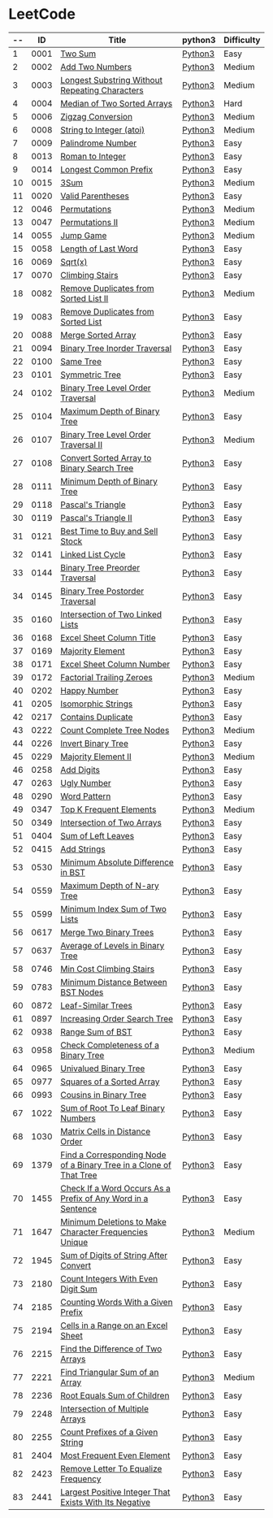 LeetCode
========

|-- | ID | Title | python3                                   | Difficulty |
| -- |-- | ----- | ------------------------------------------- | ---------- | 
|  1| 0001 | [Two Sum](https://leetcode.com/problems/two-sum/) | [Python3](./LeetCode/0001-Two-Sum/0001.py) | Easy | 
|  2| 0002 | [Add Two Numbers](https://leetcode.com/problems/add-two-numbers/) | [Python3](./LeetCode/0002-Add-Two-Numbers/0002.py) | Medium | 
|  3| 0003 | [Longest Substring Without Repeating Characters](https://leetcode.com/problems/longest-substring-without-repeating-characters/) | [Python3](./LeetCode/0003-Longest-Substring-Without-Repeating-Characters/0003.py) | Medium | 
|  4| 0004 | [Median of Two Sorted Arrays](https://leetcode.com/problems/median-of-two-sorted-arrays/) | [Python3](./LeetCode/0004-Median-of-Two-Sorted-Arrays/0004.py) | Hard | 
|  5| 0006 | [Zigzag Conversion](https://leetcode.com/problems/zigzag-conversion/) | [Python3](./LeetCode/0006-Zigzag-Conversion/0006.py) | Medium | 
|  6| 0008 | [String to Integer (atoi)](https://leetcode.com/problems/string-to-integer-atoi/) | [Python3](./LeetCode/0008-String-to-Integer-(atoi)/0008.py) | Medium | 
|  7| 0009 | [Palindrome Number](https://leetcode.com/problems/palindrome-number/) | [Python3](./LeetCode/0009-Palindrome-Number/0009.py) | Easy | 
|  8| 0013 | [Roman to Integer](https://leetcode.com/problems/roman-to-integer/) | [Python3](./LeetCode/0013-Roman-to-Integer/0013.py) | Easy | 
|  9| 0014 | [Longest Common Prefix](https://leetcode.com/problems/longest-common-prefix/) | [Python3](./LeetCode/0014-Longest-Common-Prefix/0014.py) | Easy | 
|  10| 0015 | [3Sum](https://leetcode.com/problems/3sum/) | [Python3](./LeetCode/0015-3Sum/0015.py) | Medium | 
|  11| 0020 | [Valid Parentheses](https://leetcode.com/problems/valid-parentheses/) | [Python3](./LeetCode/0020-Valid-Parentheses/0020.py) | Easy | 
|  12| 0046 | [Permutations](https://leetcode.com/problems/permutations/) | [Python3](./LeetCode/0046-Permutations/0046.py) | Medium | 
|  13| 0047 | [Permutations II](https://leetcode.com/problems/permutations-ii/) | [Python3](./LeetCode/0047-Permutations-II/0047.py) | Medium | 
|  14| 0055 | [Jump Game](https://leetcode.com/problems/jump-game/) | [Python3](./LeetCode/0055-Jump-Game/0055.py) | Medium | 
|  15| 0058 | [Length of Last Word](https://leetcode.com/problems/length-of-last-word/) | [Python3](./LeetCode/0058-Length-of-Last-Word/0058.py) | Easy | 
|  16| 0069 | [Sqrt(x)](https://leetcode.com/problems/sqrtx/) | [Python3](./LeetCode/0069-Sqrt(x)/0069.py) | Easy | 
|  17| 0070 | [Climbing Stairs](https://leetcode.com/problems/climbing-stairs/) | [Python3](./LeetCode/0070-Climbing-Stairs/0070.py) | Easy | 
|  18| 0082 | [Remove Duplicates from Sorted List II](https://leetcode.com/problems/remove-duplicates-from-sorted-list-ii/) | [Python3](./LeetCode/0082-Remove-Duplicates-from-Sorted-List-II/0082.py) | Medium | 
|  19| 0083 | [Remove Duplicates from Sorted List](https://leetcode.com/problems/remove-duplicates-from-sorted-list/) | [Python3](./LeetCode/0083-Remove-Duplicates-from-Sorted-List/0083.py) | Easy | 
|  20| 0088 | [Merge Sorted Array](https://leetcode.com/problems/merge-sorted-array/) | [Python3](./LeetCode/0088-Merge-Sorted-Array/0088.py) | Easy | 
|  21| 0094 | [Binary Tree Inorder Traversal](https://leetcode.com/problems/binary-tree-inorder-traversal/) | [Python3](./LeetCode/0094-Binary-Tree-Inorder-Traversal/0094.py) | Easy | 
|  22| 0100 | [Same Tree](https://leetcode.com/problems/same-tree/) | [Python3](./LeetCode/0100-Same-Tree/0100.py) | Easy | 
|  23| 0101 | [Symmetric Tree](https://leetcode.com/problems/symmetric-tree/) | [Python3](./LeetCode/0101-Symmetric-Tree/0101.py) | Easy | 
|  24| 0102 | [Binary Tree Level Order Traversal](https://leetcode.com/problems/binary-tree-level-order-traversal/) | [Python3](./LeetCode/0102-Binary-Tree-Level-Order-Traversal/0102.py) | Medium | 
|  25| 0104 | [Maximum Depth of Binary Tree](https://leetcode.com/problems/maximum-depth-of-binary-tree/) | [Python3](./LeetCode/0104-Maximum-Depth-of-Binary-Tree/0104.py) | Easy | 
|  26| 0107 | [Binary Tree Level Order Traversal II](https://leetcode.com/problems/binary-tree-level-order-traversal-ii/) | [Python3](./LeetCode/0107-Binary-Tree-Level-Order-Traversal-II/0107.py) | Medium | 
|  27| 0108 | [Convert Sorted Array to Binary Search Tree](https://leetcode.com/problems/convert-sorted-array-to-binary-search-tree/) | [Python3](./LeetCode/0108-Convert-Sorted-Array-to-Binary-Search-Tree/0108.py) | Easy | 
|  28| 0111 | [Minimum Depth of Binary Tree](https://leetcode.com/problems/minimum-depth-of-binary-tree/) | [Python3](./LeetCode/0111-Minimum-Depth-of-Binary-Tree/0111.py) | Easy | 
|  29| 0118 | [Pascal's Triangle](https://leetcode.com/problems/pascals-triangle/) | [Python3](./LeetCode/0118-Pascal's-Triangle/0118.py) | Easy | 
|  30| 0119 | [Pascal's Triangle II](https://leetcode.com/problems/pascals-triangle-ii/) | [Python3](./LeetCode/0119-Pascal's-Triangle-II/0119.py) | Easy | 
|  31| 0121 | [Best Time to Buy and Sell Stock](https://leetcode.com/problems/best-time-to-buy-and-sell-stock/) | [Python3](./LeetCode/0121-Best-Time-to-Buy-and-Sell-Stock/0121.py) | Easy | 
|  32| 0141 | [Linked List Cycle](https://leetcode.com/problems/linked-list-cycle/) | [Python3](./LeetCode/0141-Linked-List-Cycle/0141.py) | Easy | 
|  33| 0144 | [Binary Tree Preorder Traversal](https://leetcode.com/problems/binary-tree-preorder-traversal/) | [Python3](./LeetCode/0144-Binary-Tree-Preorder-Traversal/0144.py) | Easy | 
|  34| 0145 | [Binary Tree Postorder Traversal](https://leetcode.com/problems/binary-tree-postorder-traversal/) | [Python3](./LeetCode/0145-Binary-Tree-Postorder-Traversal/0145.py) | Easy | 
|  35| 0160 | [Intersection of Two Linked Lists](https://leetcode.com/problems/intersection-of-two-linked-lists/) | [Python3](./LeetCode/0160-Intersection-of-Two-Linked-Lists/0160.py) | Easy | 
|  36| 0168 | [Excel Sheet Column Title](https://leetcode.com/problems/excel-sheet-column-title/) | [Python3](./LeetCode/0168-Excel-Sheet-Column-Title/0168.py) | Easy | 
|  37| 0169 | [Majority Element](https://leetcode.com/problems/majority-element/) | [Python3](./LeetCode/0169-Majority-Element/0169.py) | Easy | 
|  38| 0171 | [Excel Sheet Column Number](https://leetcode.com/problems/excel-sheet-column-number/) | [Python3](./LeetCode/0171-Excel-Sheet-Column-Number/0171.py) | Easy | 
|  39| 0172 | [Factorial Trailing Zeroes](https://leetcode.com/problems/factorial-trailing-zeroes/) | [Python3](./LeetCode/0172-Factorial-Trailing-Zeroes/0172.py) | Medium | 
|  40| 0202 | [Happy Number](https://leetcode.com/problems/happy-number/) | [Python3](./LeetCode/0202-Happy-Number/0202.py) | Easy | 
|  41| 0205 | [Isomorphic Strings](https://leetcode.com/problems/isomorphic-strings/) | [Python3](./LeetCode/0205-Isomorphic-Strings/0205.py) | Easy | 
|  42| 0217 | [Contains Duplicate](https://leetcode.com/problems/contains-duplicate/) | [Python3](./LeetCode/0217-Contains-Duplicate/0217.py) | Easy | 
|  43| 0222 | [Count Complete Tree Nodes](https://leetcode.com/problems/count-complete-tree-nodes/) | [Python3](./LeetCode/0222-Count-Complete-Tree-Nodes/0222.py) | Medium | 
|  44| 0226 | [Invert Binary Tree](https://leetcode.com/problems/invert-binary-tree/) | [Python3](./LeetCode/0226-Invert-Binary-Tree/0226.py) | Easy | 
|  45| 0229 | [Majority Element II](https://leetcode.com/problems/majority-element-ii/) | [Python3](./LeetCode/0229-Majority-Element-II/0229.py) | Medium | 
|  46| 0258 | [Add Digits](https://leetcode.com/problems/add-digits/) | [Python3](./LeetCode/0258-Add-Digits/0258.py) | Easy | 
|  47| 0263 | [Ugly Number](https://leetcode.com/problems/ugly-number/) | [Python3](./LeetCode/0263-Ugly-Number/0263.py) | Easy | 
|  48| 0290 | [Word Pattern](https://leetcode.com/problems/word-pattern/) | [Python3](./LeetCode/0290-Word-Pattern/0290.py) | Easy | 
|  49| 0347 | [Top K Frequent Elements](https://leetcode.com/problems/top-k-frequent-elements/) | [Python3](./LeetCode/0347-Top-K-Frequent-Elements/0347.py) | Medium | 
|  50| 0349 | [Intersection of Two Arrays](https://leetcode.com/problems/intersection-of-two-arrays/) | [Python3](./LeetCode/0349-Intersection-of-Two-Arrays/0349.py) | Easy | 
|  51| 0404 | [Sum of Left Leaves](https://leetcode.com/problems/sum-of-left-leaves/) | [Python3](./LeetCode/0404-Sum-of-Left-Leaves/0404.py) | Easy | 
|  52| 0415 | [Add Strings](https://leetcode.com/problems/add-strings/) | [Python3](./LeetCode/0415-Add-Strings/0415.py) | Easy | 
|  53| 0530 | [Minimum Absolute Difference in BST](https://leetcode.com/problems/minimum-absolute-difference-in-bst/) | [Python3](./LeetCode/0530-Minimum-Absolute-Difference-in-BST/0530.py) | Easy | 
|  54| 0559 | [Maximum Depth of N-ary Tree](https://leetcode.com/problems/maximum-depth-of-n-ary-tree/) | [Python3](./LeetCode/0559-Maximum-Depth-of-N-ary-Tree/0559.py) | Easy | 
|  55| 0599 | [Minimum Index Sum of Two Lists](https://leetcode.com/problems/minimum-index-sum-of-two-lists/) | [Python3](./LeetCode/0599-Minimum-Index-Sum-of-Two-Lists/0599.py) | Easy | 
|  56| 0617 | [Merge Two Binary Trees](https://leetcode.com/problems/merge-two-binary-trees/) | [Python3](./LeetCode/0617-Merge-Two-Binary-Trees/0617.py) | Easy | 
|  57| 0637 | [Average of Levels in Binary Tree](https://leetcode.com/problems/average-of-levels-in-binary-tree/) | [Python3](./LeetCode/0637-Average-of-Levels-in-Binary-Tree/0637.py) | Easy | 
|  58| 0746 | [Min Cost Climbing Stairs](https://leetcode.com/problems/min-cost-climbing-stairs/) | [Python3](./LeetCode/0746-Min-Cost-Climbing-Stairs/0746.py) | Easy | 
|  59| 0783 | [Minimum Distance Between BST Nodes](https://leetcode.com/problems/minimum-distance-between-bst-nodes/) | [Python3](./LeetCode/0783-Minimum-Distance-Between-BST-Nodes/0783.py) | Easy | 
|  60| 0872 | [Leaf-Similar Trees](https://leetcode.com/problems/leaf-similar-trees/) | [Python3](./LeetCode/0872-Leaf-Similar-Trees/0872.py) | Easy | 
|  61| 0897 | [Increasing Order Search Tree](https://leetcode.com/problems/increasing-order-search-tree/) | [Python3](./LeetCode/0897-Increasing-Order-Search-Tree/0897.py) | Easy | 
|  62| 0938 | [Range Sum of BST](https://leetcode.com/problems/range-sum-of-bst/) | [Python3](./LeetCode/0938-Range-Sum-of-BST/0938.py) | Easy | 
|  63| 0958 | [Check Completeness of a Binary Tree](https://leetcode.com/problems/check-completeness-of-a-binary-tree/) | [Python3](./LeetCode/0958-Check-Completeness-of-a-Binary-Tree/0958.py) | Medium | 
|  64| 0965 | [Univalued Binary Tree](https://leetcode.com/problems/univalued-binary-tree/) | [Python3](./LeetCode/0965-Univalued-Binary-Tree/0965.py) | Easy | 
|  65| 0977 | [Squares of a Sorted Array](https://leetcode.com/problems/squares-of-a-sorted-array/) | [Python3](./LeetCode/0977-Squares-of-a-Sorted-Array/0977.py) | Easy | 
|  66| 0993 | [Cousins in Binary Tree](https://leetcode.com/problems/cousins-in-binary-tree/) | [Python3](./LeetCode/0993-Cousins-in-Binary-Tree/0993.py) | Easy | 
|  67| 1022 | [Sum of Root To Leaf Binary Numbers](https://leetcode.com/problems/sum-of-root-to-leaf-binary-numbers/) | [Python3](./LeetCode/1022-Sum-of-Root-To-Leaf-Binary-Numbers/1022.py) | Easy | 
|  68| 1030 | [Matrix Cells in Distance Order](https://leetcode.com/problems/matrix-cells-in-distance-order/) | [Python3](./LeetCode/1030-Matrix-Cells-in-Distance-Order/1030.py) | Easy | 
|  69| 1379 | [Find a Corresponding Node of a Binary Tree in a Clone of That Tree](https://leetcode.com/problems/find-a-corresponding-node-of-a-binary-tree-in-a-clone-of-that-tree/) | [Python3](./LeetCode/1379-Find-a-Corresponding-Node-of-a-Binary-Tree-in-a-Clone-of-That-Tree/1379.py) | Easy | 
|  70| 1455 | [Check If a Word Occurs As a Prefix of Any Word in a Sentence](https://leetcode.com/problems/check-if-a-word-occurs-as-a-prefix-of-any-word-in-a-sentence/) | [Python3](./LeetCode/1455-Check-If-a-Word-Occurs-As-a-Prefix-of-Any-Word-in-a-Sentence/1455.py) | Easy | 
|  71| 1647 | [Minimum Deletions to Make Character Frequencies Unique](https://leetcode.com/problems/minimum-deletions-to-make-character-frequencies-unique/) | [Python3](./LeetCode/1647-Minimum-Deletions-to-Make-Character-Frequencies-Unique/1647.py) | Medium | 
|  72| 1945 | [Sum of Digits of String After Convert](https://leetcode.com/problems/sum-of-digits-of-string-after-convert/) | [Python3](./LeetCode/1945-Sum-of-Digits-of-String-After-Convert/1945.py) | Easy | 
|  73| 2180 | [Count Integers With Even Digit Sum](https://leetcode.com/problems/count-integers-with-even-digit-sum/) | [Python3](./LeetCode/2180-Count-Integers-With-Even-Digit-Sum/2180.py) | Easy | 
|  74| 2185 | [Counting Words With a Given Prefix](https://leetcode.com/problems/counting-words-with-a-given-prefix/) | [Python3](./LeetCode/2185-Counting-Words-With-a-Given-Prefix/2185.py) | Easy | 
|  75| 2194 | [Cells in a Range on an Excel Sheet](https://leetcode.com/problems/cells-in-a-range-on-an-excel-sheet/) | [Python3](./LeetCode/2194-Cells-in-a-Range-on-an-Excel-Sheet/2194.py) | Easy | 
|  76| 2215 | [Find the Difference of Two Arrays](https://leetcode.com/problems/find-the-difference-of-two-arrays/) | [Python3](./LeetCode/2215-Find-the-Difference-of-Two-Arrays/2215.py) | Easy | 
|  77| 2221 | [Find Triangular Sum of an Array](https://leetcode.com/problems/find-triangular-sum-of-an-array/) | [Python3](./LeetCode/2221-Find-Triangular-Sum-of-an-Array/2221.py) | Medium | 
|  78| 2236 | [Root Equals Sum of Children](https://leetcode.com/problems/root-equals-sum-of-children/) | [Python3](./LeetCode/2236-Root-Equals-Sum-of-Children/2236.py) | Easy | 
|  79| 2248 | [Intersection of Multiple Arrays](https://leetcode.com/problems/intersection-of-multiple-arrays/) | [Python3](./LeetCode/2248-Intersection-of-Multiple-Arrays/2248.py) | Easy | 
|  80| 2255 | [Count Prefixes of a Given String](https://leetcode.com/problems/count-prefixes-of-a-given-string/) | [Python3](./LeetCode/2255-Count-Prefixes-of-a-Given-String/2255.py) | Easy | 
|  81| 2404 | [Most Frequent Even Element](https://leetcode.com/problems/most-frequent-even-element/) | [Python3](./LeetCode/2404-Most-Frequent-Even-Element/2404.py) | Easy | 
|  82| 2423 | [Remove Letter To Equalize Frequency](https://leetcode.com/problems/remove-letter-to-equalize-frequency/) | [Python3](./LeetCode/2423-Remove-Letter-To-Equalize-Frequency/2423.py) | Easy | 
|  83| 2441 | [Largest Positive Integer That Exists With Its Negative](https://leetcode.com/problems/largest-positive-integer-that-exists-with-its-negative/) | [Python3](./LeetCode/2441-Largest-Positive-Integer-That-Exists-With-Its-Negative/2441.py) | Easy | 